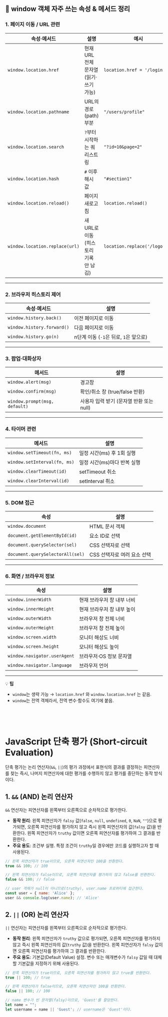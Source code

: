 ## 📌 window 객체 자주 쓰는 속성 & 메서드 정리

### 1. **페이지 이동 / URL 관련**

| 속성·메서드                         | 설명                       | 예시                            |
| ------------------------------ | ------------------------ | ----------------------------- |
| `window.location.href`         | 현재 URL 전체 문자열 (읽기·쓰기 가능) | `location.href = '/login'`    |
| `window.location.pathname`     | URL의 경로(path) 부분         | `"/users/profile"`            |
| `window.location.search`       | `?`부터 시작하는 쿼리스트링         | `"?id=10&page=2"`             |
| `window.location.hash`         | `#` 이후 해시 값              | `"#section1"`                 |
| `window.location.reload()`     | 페이지 새로고침                 | `location.reload()`           |
| `window.location.replace(url)` | 새 URL로 이동(히스토리 기록 안 남김)  | `location.replace('/logout')` |

---

### 2. **브라우저 히스토리 제어**

| 속성·메서드                     | 설명                          |
| -------------------------- | --------------------------- |
| `window.history.back()`    | 이전 페이지로 이동                  |
| `window.history.forward()` | 다음 페이지로 이동                  |
| `window.history.go(n)`     | n단계 이동 (`-1`은 뒤로, `1`은 앞으로) |

---

### 3. **팝업·대화상자**

| 메서드                           | 설명                         |
| ----------------------------- | -------------------------- |
| `window.alert(msg)`           | 경고창                        |
| `window.confirm(msg)`         | 확인/취소 창 (true/false 반환)    |
| `window.prompt(msg, default)` | 사용자 입력 받기 (문자열 반환 또는 null) |

---

### 4. **타이머 관련**

| 메서드                          | 설명                |
| ---------------------------- | ----------------- |
| `window.setTimeout(fn, ms)`  | 일정 시간(ms) 후 1회 실행 |
| `window.setInterval(fn, ms)` | 일정 시간(ms)마다 반복 실행 |
| `window.clearTimeout(id)`    | setTimeout 취소     |
| `window.clearInterval(id)`   | setInterval 취소    |

---

### 5. **DOM 접근**

| 속성                               | 설명                |
| -------------------------------- | ----------------- |
| `window.document`                | HTML 문서 객체        |
| `document.getElementById(id)`    | 요소 ID로 선택         |
| `document.querySelector(sel)`    | CSS 선택자로 선택       |
| `document.querySelectorAll(sel)` | CSS 선택자로 여러 요소 선택 |

---

### 6. **화면 / 브라우저 정보**

| 속성                           | 설명              |
| ---------------------------- | --------------- |
| `window.innerWidth`          | 현재 브라우저 창 내부 너비 |
| `window.innerHeight`         | 현재 브라우저 창 내부 높이 |
| `window.outerWidth`          | 브라우저 창 전체 너비    |
| `window.outerHeight`         | 브라우저 창 전체 높이    |
| `window.screen.width`        | 모니터 해상도 너비      |
| `window.screen.height`       | 모니터 해상도 높이      |
| `window.navigator.userAgent` | 브라우저·OS 정보 문자열  |
| `window.navigator.language`  | 브라우저 언어         |

---

💡 **팁**

* `window`는 생략 가능 → `location.href` 와 `window.location.href` 는 같음.
* `window`는 전역 객체라서, 전역 변수·함수도 여기에 붙음.






<div style="margin-top:100px;"></div>



# **JavaScript 단축 평가 (Short-circuit Evaluation)**

단축 평가는 논리 연산자(`&&`, `||`)의 평가 과정에서 표현식의 결과를 결정하는 피연산자를 찾는 즉시, 나머지 피연산자에 대한 평가를 수행하지 않고 평가를 중단하는 동작 방식이다.

## **1. `&&` (AND) 논리 연산자**

`&&` 연산자는 피연산자를 왼쪽부터 오른쪽으로 순차적으로 평가한다.

  * **동작 원리**: 왼쪽 피연산자가 `falsy` 값(`false`, `null`, `undefined`, `0`, `NaN`, `""`)으로 평가되면, 오른쪽 피연산자를 평가하지 않고 즉시 왼쪽 피연산자의 값(`falsy` 값)을 반환한다. 왼쪽 피연산자가 `truthy` 값이면 오른쪽 피연산자를 평가하여 그 결과를 반환한다.
  * **주요 용도**: 조건부 실행. 특정 조건이 `truthy`일 경우에만 코드를 실행하고자 할 때 사용된다.

<!-- end list -->

```javascript
// 왼쪽 피연산자가 true이므로, 오른쪽 피연산자인 100을 반환한다.
true && 100; // 100

// 왼쪽 피연산자가 false이므로, 오른쪽 피연산자를 평가하지 않고 false를 반환한다.
false && 100; // false

// user 객체가 null이 아니므로(truthy), user.name 프로퍼티에 접근한다.
const user = { name: 'Alice' };
user && console.log(user.name); // 'Alice'
```

## **2. `||` (OR) 논리 연산자**

`||` 연산자는 피연산자를 왼쪽부터 오른쪽으로 순차적으로 평가한다.

  * **동작 원리**: 왼쪽 피연산자가 `truthy` 값으로 평가되면, 오른쪽 피연산자를 평가하지 않고 즉시 왼쪽 피연산자의 값(`truthy` 값)을 반환한다. 왼쪽 피연산자가 `falsy` 값이면 오른쪽 피연산자를 평가하여 그 결과를 반환한다.
  * **주요 용도**: 기본값(Default Value) 설정. 변수 또는 매개변수가 `falsy` 값일 때 대체할 기본값을 지정하기 위해 사용된다.

<!-- end list -->

```javascript
// 왼쪽 피연산자가 true이므로, 오른쪽 피연산자를 평가하지 않고 true를 반환한다.
true || 100; // true

// 왼쪽 피연산자가 false이므로, 오른쪽 피연산자인 100을 반환한다.
false || 100; // 100

// name 변수가 빈 문자열(falsy)이므로, 'Guest'를 할당한다.
let name = "";
let username = name || 'Guest'; // username은 'Guest'이다.
```